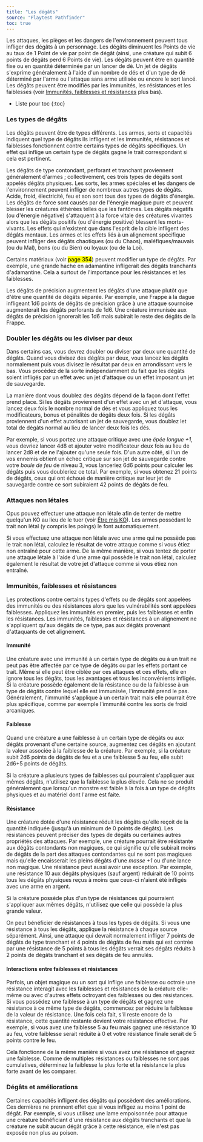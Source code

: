```yaml
---
title: "Les dégâts"
source: "Playtest Pathfinder"
toc: true
---
```


Les attaques, les pièges et les dangers de l'environnement peuvent tous infliger des dégâts à un personnage. Les dégâts diminuent les Points de vie au taux de 1 Point de vie par point de dégât (ainsi, une créature qui subit 6 points de dégâts perd 6 Points de vie). Les dégâts peuvent être en quantité fixe ou en quantité déterminée par un lancer de dé. Un jet de dégâts s'exprime généralement à l'aide d'un nombre de dés et d'un type de dé déterminé par l'arme ou l'attaque sans arme utilisée ou encore le sort lancé. Les dégâts peuvent être modifiés par les immunités, les résistances et les faiblesses (voir [Immunités, faiblesses et résistances](#immunités-faiblesses-et-résistances) plus bas).

* Liste pour toc
{:toc}

### Les types de dégâts

Les dégâts peuvent être de types différents. Les armes, sorts et capacités indiquent quel type de dégâts ils infligent et les immunités, résistances et faiblesses fonctionnent contre certains types de dégâts spécifiques. Un effet qui inflige un certain type de dégâts gagne le trait correspondant si cela est pertinent.

Les dégâts de type contondant, perforant et tranchant proviennent généralement d'armes ; collectivement, ces trois types de dégâts sont appelés dégâts physiques. Les sorts, les armes spéciales et les dangers de l'environnement peuvent infliger de nombreux autres types de dégâts. Acide, froid, électricité, feu et son sont tous des types de dégâts d'énergie. Les dégâts de force sont causés par de l'énergie magique pure et peuvent blesser les créatures éthérées telles que les fantômes. Les dégâts négatifs (ou d'énergie négative) s'attaquent à la force vitale des créatures vivantes alors que les dégâts positifs (ou d'énergie positive) blessent les morts-vivants. Les effets qui n'existent que dans l'esprit de la cible infligent des dégâts mentaux. Les armes et les effets liés à un alignement spécifique peuvent infliger des dégâts chaotiques (ou du Chaos), maléfiques/mauvais (ou du Mal), bons (ou du Bien) ou loyaux (ou de la Loi).

Certains matériaux (voir <mark>page 354</mark>) peuvent modifier un type de dégâts. Par exemple, une grande hache en adamantine infligerait des dégâts tranchants d'adamantine. Cela a surtout de l'importance pour les résistances et les faiblesses.

Les dégâts de précision augmentent les dégâts d'une attaque plutôt que d'être une quantité de dégâts séparée. Par exemple, une Frappe à la dague infligeant 1d6 points de dégâts de précision grâce à une attaque sournoise augmenterait les dégâts perforants de 1d6. Une créature immunisée aux dégâts de précision ignorerait les 1d6 mais subirait le reste des dégâts de la Frappe.

### Doubler les dégâts ou les diviser par deux

Dans certains cas, vous devrez doubler ou diviser par deux une quantité de dégâts. Quand vous divisez des dégâts par deux, vous lancez les dégâts normalement puis vous divisez le résultat par deux en arrondissant vers le bas. Vous procédez de la sorte indépendamment du fait que les dégâts soient infligés par un effet avec un jet d'attaque ou un effet imposant un jet de sauvegarde.

La manière dont vous doublez des dégâts dépend de la façon dont l'effet prend place. Si les dégâts proviennent d'un effet avec un jet d'attaque, vous lancez deux fois le nombre normal de dés et vous appliquez tous les modificateurs, bonus et pénalités de dégâts deux fois. Si les dégâts proviennent d'un effet autorisant un jet de sauvegarde, vous doublez let total de dégâts normal au lieu de lancer deux fois les dés.

Par exemple, si vous portez une attaque critique avec une *épée longue +1*, vous devriez lancer 4d8 et ajouter votre modificateur deux fois au lieu de lancer 2d8 et de ne l'ajouter qu'une seule fois. D'un autre côté, si l'un de vos ennemis obtient un échec critique sur son jet de sauvegarde contre votre *boule de feu* de niveau 3, vous lanceriez 6d6 points pour calculer les dégâts puis vous doubleriez ce total. Par exemple, si vous obtenez 21 points de dégâts, ceux qui ont échoué de manière critique sur leur jet de sauvegarde contre ce sort subiraient 42 points de dégâts de feu.

### Attaques non létales

Opus pouvez effectuer une attaque non létale afin de tenter de mettre quelqu'un KO au lieu de le tuer (voir [Être mis KO](../ch9-jouer-à-pathfinder/points-de-vie-et-guérison.md#être-mis-ko)). Les armes possédant le trait non létal (y compris les poings) le font automatiquement.

Si vous effectuez une attaque non létale avec une arme qui ne possède pas le trait non létal, calculez le résultat de votre attaque comme si vous étiez non entraîné pour cette arme. De la même manière, si vous tentez de porter une attaque létale à l'aide d'une arme qui possède le trait non létal, calculez également le résultat de votre jet d'attaque comme si vous étiez non entraîné.

### Immunités, faiblesses et résistances

Les protections contre certains types d'effets ou de dégâts sont appelées des immunités ou des résistances alors que les vulnérabilités sont appelées faiblesses. Appliquez les immunités en premier, puis les faiblesses et enfin les résistances. Les immunités, faiblesses et résistances à un alignement ne s'appliquent qu'aux dégâts de ce type, pas aux dégâts provenant d'attaquants de cet alignement.

#### Immunité

Une créature avec une immunité à un certain type de dégâts ou à un trait ne peut pas être affectée par ce type de dégâts ou par les effets portant ce trait. Même si elle peut être ciblée par ces attaques et ces effets, elle en ignore tous les dégâts, tous les avantages et tous les inconvénients infligés. Si la créature possède également de la résistance ou de la faiblesse à un type de dégâts contre lequel elle est immunisée, l'immunité prend le pas. Généralement, l'immunité s'applique à un certain trait mais elle pourrait être plus spécifique, comme par exemple l'immunité contre les sorts de froid arcaniques.

#### Faiblesse

Quand une créature a une faiblesse à un certain type de dégâts ou aux dégâts provenant d'une certaine source, augmentez ces dégâts en ajoutant la valeur associée à la faiblesse de la créature. Par exemple, si la créature subit 2d6 points de dégâts de feu et a une faiblesse 5 au feu, elle subit 2d6+5 points de dégâts.

Si la créature a plusieurs types de faiblesses qui pourraient s'appliquer aux mêmes dégâts, n'utilisez que la faiblesse la plus élevée. Cela ne se produit généralement que lorsqu'un monstre est faible à la fois à un type de dégâts physiques et au matériel dont l'arme est faite.

#### Résistance

Une créature dotée d'une résistance réduit les dégâts qu'elle reçoit de la quantité indiquée (jusqu'à un minimum de 0 points de dégâts). Les résistances peuvent préciser des types de dégâts ou certaines autres propriétés des attaques. Par exemple, une créature pourrait être résistante aux dégâts contondants non magiques, ce qui signifie qu'elle subirait moins de dégâts de la part des attaques contondantes qui ne sont pas magiques mais qu'elle encaisserait les pleins dégâts d'une *masse +1* ou d'une lance non magique. Une résistance peut aussi avoir une exception. Par exemple, une résistance 10 aux dégâts physiques (sauf argent) réduirait de 10 points tous les dégâts physiques reçus à moins que ceux-ci n'aient été infligés avec une arme en argent.

Si la créature possède plus d'un type de résistances qui pourraient s'appliquer aux mêmes dégâts, n'utilisez que celle qui possède la plus grande valeur.

On peut bénéficier de résistances à tous les types de dégâts. Si vous une résistance à tous les dégâts, applique la résistance à chaque source séparément. Ainsi, une attaque qui devrait normalement infliger 7 points de dégâts de type tranchant et 4 points de dégâts de feu mais qui est contrée par une résistance de 5 points à tous les dégâts verrait ses dégâts réduits à 2 points de dégâts tranchant et ses dégâts de feu annulés.

#### Interactions entre faiblesses et résistances

Parfois, un objet magique ou un sort qui inflige une faiblesse ou octroie une résistance interagit avec les faiblesses et résistances de la créature elle-même ou avec d'autres effets octroyant des faiblesses ou des résistances. Si vous possédez une faiblesse à un type de dégâts et gagnez une résistance à ce même type de dégâts, commencez par réduire la faiblesse de la valeur de résistance. Une fois cela fait, s'il reste encore de la résistance, cette quantité restante devient votre résistance effective. Par exemple, si vous avez une faiblesse 5 au feu mais gagnez une résistance 10 au feu, votre faiblesse serait réduite à 0 et votre résistance finale serait de 5 points contre le feu.

Cela fonctionne de la même manière si vous avez une résistance et gagnez une faiblesse. Comme de multiples résistances ou faiblesses ne sont pas cumulatives, déterminez la faiblesse la plus forte et la résistance la plus forte avant de les comparer.

### Dégâts et améliorations

Certaines capacités infligent des dégâts qui possèdent des améliorations. Ces dernières ne prennent effet que si vous infligez au moins 1 point de dégât. Par exemple, si vous utilisez une lame empoisonnée pour attaque une créature bénéficiant d'une résistance aux dégâts tranchants et que la créature ne subit aucun dégât grâce à cette résistance, elle n'est pas exposée non plus au poison.
